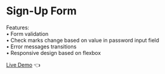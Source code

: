 # Sign-Up Form

Features:<br>
• Form validation<br>
• Check marks change based on value in password input field<br>
• Error messages transitions<br>
• Responsive design based on flexbox

[Live Demo](https://mariuszciaston.github.io/Sign-Up_Form/) :point_left:
